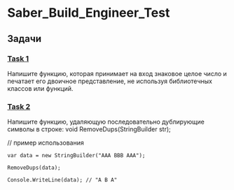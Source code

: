 # Saber_Build_Engineer_Test

## Задачи 
### [Task 1]()
Напишите функцию, которая принимает на вход знаковое целое число и печатает его двоичное представление, не используя библиотечных классов или функций. 
### [Task 2]()
Напишите функцию, удаляющую последовательно дублирующие символы в строке:
void RemoveDups(StringBuilder str);

// пример использования
```
var data = new StringBuilder("AAA BBB AAA");

RemoveDups(data);

Console.WriteLine(data); // "A B A"
```

